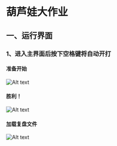 # 葫芦娃大作业
## 一、运行界面
### 1、进入主界面后按下空格键将自动开打
#### 准备开始
![Alt text](https://github.com/Tina-XX/java-2017f-homework/blob/master/Fianl%20Project/薛雨婷-151220138/screenshot/start.png)
#### 胜利！
![Alt text](https://github.com/Tina-XX/java-2017f-homework/blob/master/Fianl%20Project/薛雨婷-151220138/screenshot/win.png)
#### 加载复盘文件
![Alt text](https://github.com/Tina-XX/java-2017f-homework/blob/master/Fianl%20Project/薛雨婷-151220138/screenshot/load.png)
